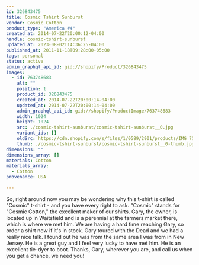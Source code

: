 ```yaml
---
id: 326843475
title: Cosmic Tshirt Sunburst
vendor: Cosmic Cotton
product_type: "America #4"
created_at: 2014-07-22T20:00:12-04:00
handle: cosmic-tshirt-sunburst
updated_at: 2023-08-02T14:36:25-04:00
published_at: 2011-11-18T09:28:00-05:00
tags: personal
status: active
admin_graphql_api_id: gid://shopify/Product/326843475
images:
  - id: 763748683
    alt: ""
    position: 1
    product_id: 326843475
    created_at: 2014-07-22T20:00:14-04:00
    updated_at: 2014-07-22T20:00:14-04:00
    admin_graphql_api_id: gid://shopify/ProductImage/763748683
    width: 1024
    height: 1024
    src: ./cosmic-tshirt-sunburst/cosmic-tshirt-sunburst__0.jpg
    variant_ids: []
    oldSrc: https://cdn.shopify.com/s/files/1/0589/2901/products/IMG_7534.jpeg?v=1406073614
    thumb: ./cosmic-tshirt-sunburst/cosmic-tshirt-sunburst__0-thumb.jpg
dimensions: ""
dimensions_array: []
materials: Cotton
materials_array:
  - Cotton
provenance: USA

---
```


So, right around now you may be wondering why this t-shirt is called "Cosmic" t-shirt - and you have every right to ask. "Cosmic" stands for "Cosmic Cotton," the excellent maker of our shirts. Gary, the owner, is located up in Waitsfield and is a perennial at the farmers market there, which is where we met him. We are having a hard time reaching Gary, so order a shirt now if it's in stock. Gary toured with the Dead and we had a really nice talk. I found out he was from the same area I was from in New Jersey. He is a great guy and I feel very lucky to have met him. He is an excellent tie-dyer to boot. Thanks, Gary, wherever you are, and call us when you get a chance, we need you!